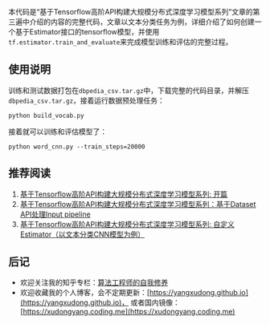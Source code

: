 本代码是“基于Tensorflow高阶API构建大规模分布式深度学习模型系列”文章的第三遍中介绍的内容的完整代码，文章以文本分类任务为例，详细介绍了如何创建一个基于Estimator接口的tensorflow模型，并使用`tf.estimator.train_and_evaluate`来完成模型训练和评估的完整过程。

## 使用说明

训练和测试数据打包在`dbpedia_csv.tar.gz`中，下载完整的代码目录，并解压`dbpedia_csv.tar.gz`，接着运行数据预处理任务：

```
python build_vocab.py
```

接着就可以训练和评估模型了：

```
python word_cnn.py --train_steps=20000
```


## 推荐阅读

1. [基于Tensorflow高阶API构建大规模分布式深度学习模型系列: 开篇](https://zhuanlan.zhihu.com/p/38470806)
2. [基于Tensorflow高阶API构建大规模分布式深度学习模型系列：基于Dataset API处理Input pipeline](https://zhuanlan.zhihu.com/p/38421397)
3. [基于Tensorflow高阶API构建大规模分布式深度学习模型系列: 自定义Estimator（以文本分类CNN模型为例）](https://zhuanlan.zhihu.com/p/41473323)

## 后记

- 欢迎关注我的知乎专栏：[算法工程师的自我修养](https://zhuanlan.zhihu.com/yangxudong)
- 欢迎收藏我的个人博客，会不定期更新：[https://yangxudong.github.io](https://yangxudong.github.io)，
或者国内镜像：[https://xudongyang.coding.me](https://xudongyang.coding.me)
